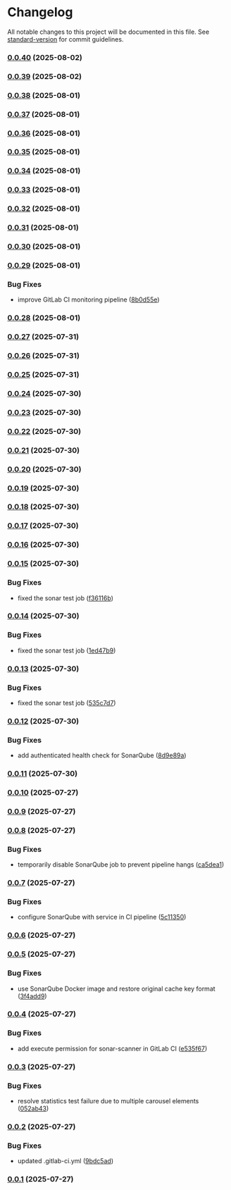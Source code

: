 # Changelog

All notable changes to this project will be documented in this file. See [standard-version](https://github.com/conventional-changelog/standard-version) for commit guidelines.

### [0.0.40](https://github.com/helmi003/feedback-analysis-front/compare/staging-0.0.39...staging-0.0.40) (2025-08-02)

### [0.0.39](https://github.com/helmi003/feedback-analysis-front/compare/staging-0.0.38...staging-0.0.39) (2025-08-02)

### [0.0.38](https://github.com/helmi003/feedback-analysis-front/compare/staging-0.0.37...staging-0.0.38) (2025-08-01)

### [0.0.37](https://github.com/helmi003/feedback-analysis-front/compare/staging-0.0.36...staging-0.0.37) (2025-08-01)

### [0.0.36](https://github.com/helmi003/feedback-analysis-front/compare/staging-0.0.35...staging-0.0.36) (2025-08-01)

### [0.0.35](https://github.com/helmi003/feedback-analysis-front/compare/staging-0.0.34...staging-0.0.35) (2025-08-01)

### [0.0.34](https://github.com/helmi003/feedback-analysis-front/compare/staging-0.0.33...staging-0.0.34) (2025-08-01)

### [0.0.33](https://github.com/helmi003/feedback-analysis-front/compare/staging-0.0.32...staging-0.0.33) (2025-08-01)

### [0.0.32](https://github.com/helmi003/feedback-analysis-front/compare/staging-0.0.31...staging-0.0.32) (2025-08-01)

### [0.0.31](https://github.com/helmi003/feedback-analysis-front/compare/staging-0.0.30...staging-0.0.31) (2025-08-01)

### [0.0.30](https://github.com/helmi003/feedback-analysis-front/compare/staging-0.0.29...staging-0.0.30) (2025-08-01)

### [0.0.29](https://github.com/helmi003/feedback-analysis-front/compare/staging-0.0.28...staging-0.0.29) (2025-08-01)


### Bug Fixes

* improve GitLab CI monitoring pipeline ([8b0d55e](https://github.com/helmi003/feedback-analysis-front/commit/8b0d55e3cf5bf0e803e4cc3f3398389d4b300969))

### [0.0.28](https://github.com/helmi003/feedback-analysis-front/compare/staging-0.0.27...staging-0.0.28) (2025-08-01)

### [0.0.27](https://github.com/helmi003/feedback-analysis-front/compare/staging-0.0.26...staging-0.0.27) (2025-07-31)

### [0.0.26](https://github.com/helmi003/feedback-analysis-front/compare/staging-0.0.25...staging-0.0.26) (2025-07-31)

### [0.0.25](https://github.com/helmi003/feedback-analysis-front/compare/staging-0.0.24...staging-0.0.25) (2025-07-31)

### [0.0.24](https://github.com/helmi003/feedback-analysis-front/compare/staging-0.0.23...staging-0.0.24) (2025-07-30)

### [0.0.23](https://github.com/helmi003/feedback-analysis-front/compare/staging-0.0.22...staging-0.0.23) (2025-07-30)

### [0.0.22](https://github.com/helmi003/feedback-analysis-front/compare/staging-0.0.21...staging-0.0.22) (2025-07-30)

### [0.0.21](https://github.com/helmi003/feedback-analysis-front/compare/staging-0.0.20...staging-0.0.21) (2025-07-30)

### [0.0.20](https://github.com/helmi003/feedback-analysis-front/compare/staging-0.0.19...staging-0.0.20) (2025-07-30)

### [0.0.19](https://github.com/helmi003/feedback-analysis-front/compare/staging-0.0.18...staging-0.0.19) (2025-07-30)

### [0.0.18](https://github.com/helmi003/feedback-analysis-front/compare/staging-0.0.17...staging-0.0.18) (2025-07-30)

### [0.0.17](https://github.com/helmi003/feedback-analysis-front/compare/staging-0.0.16...staging-0.0.17) (2025-07-30)

### [0.0.16](https://github.com/helmi003/feedback-analysis-front/compare/staging-0.0.15...staging-0.0.16) (2025-07-30)

### [0.0.15](https://github.com/helmi003/feedback-analysis-front/compare/staging-0.0.14...staging-0.0.15) (2025-07-30)


### Bug Fixes

* fixed the sonar test job ([f36116b](https://github.com/helmi003/feedback-analysis-front/commit/f36116b0b1d24b16bf19869405f7ccfb1c7af221))

### [0.0.14](https://github.com/helmi003/feedback-analysis-front/compare/staging-0.0.13...staging-0.0.14) (2025-07-30)


### Bug Fixes

* fixed the sonar test job ([1ed47b9](https://github.com/helmi003/feedback-analysis-front/commit/1ed47b9131fb524ef6679c860fc67113fc85f565))

### [0.0.13](https://github.com/helmi003/feedback-analysis-front/compare/staging-0.0.12...staging-0.0.13) (2025-07-30)


### Bug Fixes

* fixed the sonar test job ([535c7d7](https://github.com/helmi003/feedback-analysis-front/commit/535c7d73b83f4414c05a9e2a9265a0748f4e6383))

### [0.0.12](https://github.com/helmi003/feedback-analysis-front/compare/staging-0.0.11...staging-0.0.12) (2025-07-30)


### Bug Fixes

* add authenticated health check for SonarQube ([8d9e89a](https://github.com/helmi003/feedback-analysis-front/commit/8d9e89aef427ccc23d29b6dc83fc7b6837143d67))

### [0.0.11](https://github.com/helmi003/feedback-analysis-front/compare/staging-0.0.10...staging-0.0.11) (2025-07-30)

### [0.0.10](https://github.com/helmi003/feedback-analysis-front/compare/staging-0.0.9...staging-0.0.10) (2025-07-27)

### [0.0.9](https://github.com/helmi003/feedback-analysis-front/compare/staging-0.0.8...staging-0.0.9) (2025-07-27)

### [0.0.8](https://github.com/helmi003/feedback-analysis-front/compare/staging-0.0.7...staging-0.0.8) (2025-07-27)


### Bug Fixes

* temporarily disable SonarQube job to prevent pipeline hangs ([ca5dea1](https://github.com/helmi003/feedback-analysis-front/commit/ca5dea13ce6c7512312ff029f31c0448170b7d3d))

### [0.0.7](https://github.com/helmi003/feedback-analysis-front/compare/staging-0.0.6...staging-0.0.7) (2025-07-27)


### Bug Fixes

* configure SonarQube with service in CI pipeline ([5c11350](https://github.com/helmi003/feedback-analysis-front/commit/5c11350dfbd8f031177a9e171da88782edd84b25))

### [0.0.6](https://github.com/helmi003/feedback-analysis-front/compare/staging-0.0.5...staging-0.0.6) (2025-07-27)

### [0.0.5](https://github.com/helmi003/feedback-analysis-front/compare/staging-0.0.4...staging-0.0.5) (2025-07-27)


### Bug Fixes

* use SonarQube Docker image and restore original cache key format ([3f4add9](https://github.com/helmi003/feedback-analysis-front/commit/3f4add989d0398e3110c12e53d80326eccf356fe))

### [0.0.4](https://github.com/helmi003/feedback-analysis-front/compare/staging-0.0.3...staging-0.0.4) (2025-07-27)


### Bug Fixes

* add execute permission for sonar-scanner in GitLab CI ([e535f67](https://github.com/helmi003/feedback-analysis-front/commit/e535f67d6fe1e37c68716f165959a260af6928b4))

### [0.0.3](https://github.com/helmi003/feedback-analysis-front/compare/staging-0.0.2...staging-0.0.3) (2025-07-27)


### Bug Fixes

* resolve statistics test failure due to multiple carousel elements ([052ab43](https://github.com/helmi003/feedback-analysis-front/commit/052ab4329e1d8bad509b8e869aba122d183ddf1f))

### [0.0.2](https://github.com/helmi003/feedback-analysis-front/compare/staging-0.0.1...staging-0.0.2) (2025-07-27)


### Bug Fixes

* updated .gitlab-ci.yml ([9bdc5ad](https://github.com/helmi003/feedback-analysis-front/commit/9bdc5adcbe3cf8f24eeb0961802d60696ddf14ac))

### [0.0.1](https://github.com/helmi003/feedback-analysis-front/compare/staging-v1.0.0...staging-0.0.1) (2025-07-27)
